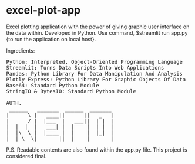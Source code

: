 # excel-plot-app

Excel plotting application with the power of giving graphic user interface on the data within.
Developed in Python. Use command, $streamlit run app.py {to run the application on local host}.

Ingredients:
<pre>
Python: Interpreted, Object-Oriented Programming Language
Streamlit: Turns Data Scripts Into Web Applications
Pandas: Python Library For Data Manipulation And Analysis
Plotly Express: Python Library For Graphic Objects Of Data
Base64: Standard Python Module
StringIO & BytesIO: Standard Python Module

AUTH.
 ______   _______  ______  _______
|      \ |   ____||      ||   _   |
|      / |  |___  |   ___||  | |  |
|  |  |  |   ___| |  |    |  | |  |
|  |\  \ |  |____ |  |    |  |_|  |
|__| \__\|_______||__|    |_______|   
</pre>
P.S. Readable contents are also found within the app.py file. This project is considered final.
